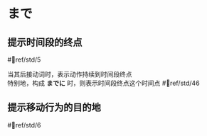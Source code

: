 # まで  

## 提示时间段的终点  

 #📖ref/std/5  

当其后接动词时，表示动作持续到时间段终点  
特别地，构成 **までに** 时，则表示时间段终点这个时间点 #📖ref/std/46  
## 提示移动行为的目的地  
 #📖ref/std/6  
